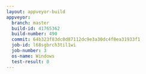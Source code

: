 ```yaml
---
layout: appveyor-build
appveyor:
  branch: master
  build-id: 41765362
  build-number: 490
  commit: 64b323f83dc0d87112dc9e3a30dc4f8ea31933f1
  job-id: l68sgbrch3til1wi
  job-number: 3
  os-name: Windows
  test-result: 0
---
```

